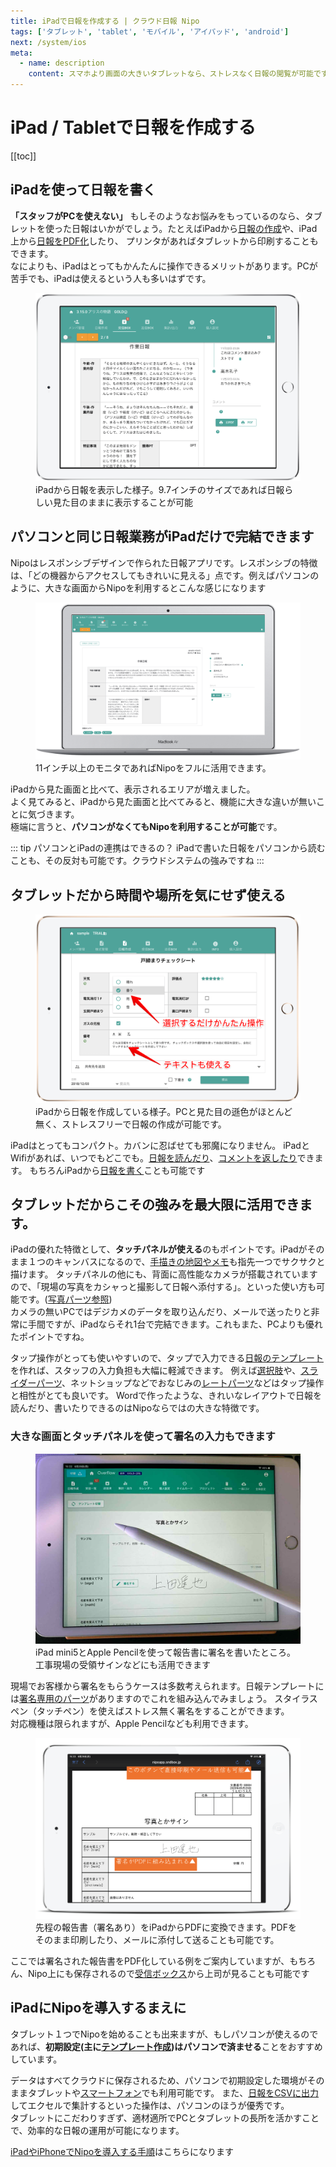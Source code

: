 ```yaml
---
title: iPadで日報を作成する | クラウド日報 Nipo
tags: ['タブレット', 'tablet', 'モバイル', 'アイパッド', 'android']
next: /system/ios
meta:
  - name: description
    content: スマホより画面の大きいタブレットなら、ストレスなく日報の閲覧が可能です。Penを使って日報に署名を書くことも思いのまま
---
```


# iPad / Tabletで日報を作成する
[[toc]]
## iPadを使って日報を書く
<Alice label="PCが使えない!なんて方も大丈夫です" icon="tablet" />

**「スタッフがPCを使えない」**
もしそのようなお悩みをもっているのなら、タブレットを使った日報はいかがでしょう。たとえばiPadから[日報の作成](/manual/report/write)や、iPad上から[日報をPDF化](/manual/utility/pdf)したり、
プリンタがあればタブレットから印刷することもできます。  
なによりも、iPadはとってもかんたんに操作できるメリットがあります。PCが苦手でも、iPadは使えるという人も多いはずです。


<figure>
<img src="./idea/i11.png" alt="iPadから日報を表示">
<figcaption>iPadから日報を表示した様子。9.7インチのサイズであれば日報らしい見た目のままに表示することが可能</figcaption>
</figure> 


## パソコンと同じ日報業務がiPadだけで完結できます
Nipoはレスポンシブデザインで作られた日報アプリです。レスポンシブの特徴は、「どの機器からアクセスしてもきれいに見える」点です。例えばパソコンのように、大きな画面からNipoを利用するとこんな感じになります

<figure>
<img src="./idea/i12.png" alt="ノートPCから見た様子">
<figcaption>11インチ以上のモニタであればNipoをフルに活用できます。</figcaption>
</figure>

iPadから見た画面と比べて、表示されるエリアが増えました。  
よく見てみると、iPadから見た画面と比べてみると、機能に大きな違いが無いことに気づきます。  
極端に言うと、**パソコンがなくてもNipoを利用することが可能**です。

::: tip パソコンとiPadの連携はできるの？
iPadで書いた日報をパソコンから読むことも、その反対も可能です。クラウドシステムの強みですね
:::

## タブレットだから時間や場所を気にせず使える

<figure>
<img src="./idea/i13.png" alt="ipadから実際に日報を作成している様子">
<figcaption>iPadから日報を作成している様子。PCと見た目の遜色がほとんど無く、ストレスフリーで日報の作成が可能です。</figcaption>
</figure>

iPadはとってもコンパクト。カバンに忍ばせても邪魔になりません。
iPadとWifiがあれば、いつでもどこでも。[日報を読んだり](/manual/res/res)、[コメントを返したり](/manual/res/comment)できます。
もちろんiPadから[日報を書く](/manual/report/write)ことも可能です


## タブレットだからこその強みを最大限に活用できます。
iPadの優れた特徴として、**タッチパネルが使える**のもポイントです。iPadがそのまま１つのキャンバスになるので、[手描きの地図やメモ](/manual/template/canvas)も指先一つでサクサクと描けます。
タッチパネルの他にも、背面に高性能なカメラが搭載されていますので、「現場の写真をカシャっと撮影して日報へ添付する」。といった使い方も可能です。([写真パーツ参照](/manual/template/pict))  
カメラの無いPCではデジカメのデータを取り込んだり、メールで送ったりと非常に手間ですが、iPadならそれ1台で完結できます。これもまた、PCよりも優れたポイントですね。

タップ操作がとっても使いやすいので、タップで入力できる[日報のテンプレート](/manual/template/_about)を作れば、スタッフの入力負担も大幅に軽減できます。 
例えば[選択肢](/manual/template/select2)や、[スライダーパーツ](/manual/template/slide)、ネットショップなどでおなじみの[レートパーツ](/manual/template/rate)などはタップ操作と相性がとても良いです。 
Wordで作ったような、きれいなレイアウトで日報を読んだり、書いたりできるのはNipoならではの大きな特徴です。

<Alice label="逆に長文の入力などはPCに比べて苦手です。文字入力を極力減らせるテンプレートを心がけましょう" icon="ok" />

### 大きな画面とタッチパネルを使って署名の入力もできます

<figure>
<img src="./idea/i23.jpg" alt="iPadにスタイラスペンで署名した様子">
<figcaption>iPad mini5とApple Pencilを使って報告書に署名を書いたところ。工事現場の受領サインなどにも活用できます</figcaption>
</figure>


現場でお客様から署名をもらうケースは多数考えられます。日報テンプレートには[署名専用のパーツ](/manual/template/sign)がありますのでこれを組み込んでみましょう。
スタイラスペン（タッチペン）を使えばストレス無く署名をすることができます。  
対応機種は限られますが、Apple Pencilなども利用できます。

<figure>
<img src="./idea/i24.png" alt="署名付きの報告書をタブレットからPDFに変換する">
<figcaption>先程の報告書（署名あり）をiPadからPDFに変換できます。PDFをそのまま印刷したり、メールに添付して送ることも可能です。</figcaption>
</figure>

ここでは署名された報告書をPDF化している例をご案内していますが、もちろん、Nipo上にも保存されるので[受信ボックス](/manual/res/res)から上司が見ることも可能です

<Alice label="スマホでも署名はできるけど画面が小さいのでちょっと書きにくいかな" icon="phone" />

## iPadにNipoを導入するまえに
タブレット１つでNipoを始めることも出来ますが、もしパソコンが使えるのであれば、**初期設定(主に[テンプレート作成](/manual/template/_make))はパソコンで済ませる**ことをおすすめしています。  
<Alice label="報告書用のテンプレート作成はキーボードやマウスが使えるほうが操作しやすいためです" icon="pc" />

データはすべてクラウドに保存されるため、パソコンで初期設定した環境がそのままタブレットや[スマートフォン](/idea/smartphone)でも利用可能です。
また、[日報をCSVに出力](/manual/utility/analyze)してエクセルで集計するといった操作は、パソコンのほうが優秀です。  
タブレットにこだわりすぎず、適材適所でPCとタブレットの長所を活かすことで、効率的な日報の運用が可能になります。

[iPadやiPhoneでNipoを導入する手順](/system/ios)はこちらになります
